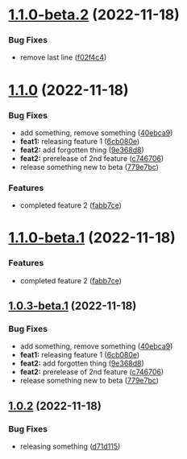 # [1.1.0-beta.2](https://github.com/marius321967/semantic-release-sample/compare/v1.1.0-beta.1...v1.1.0-beta.2) (2022-11-18)


### Bug Fixes

* remove last line ([f02f4c4](https://github.com/marius321967/semantic-release-sample/commit/f02f4c4468ba0a7816522dc49a087a955591e412))

# [1.1.0](https://github.com/marius321967/semantic-release-sample/compare/v1.0.2...v1.1.0) (2022-11-18)


### Bug Fixes

* add something, remove something ([40ebca9](https://github.com/marius321967/semantic-release-sample/commit/40ebca917c8812773eb0a41dd4f6af7fb2561ed7))
* **feat1:** releasing feature 1 ([6cb080e](https://github.com/marius321967/semantic-release-sample/commit/6cb080e6d9cf85565c42706772b19e105dc7422d))
* **feat2:** add forgotten thing ([9e368d8](https://github.com/marius321967/semantic-release-sample/commit/9e368d881d4d03d03a1a94f49a9e780acfb0dec7))
* **feat2:** prerelease of 2nd feature ([c746706](https://github.com/marius321967/semantic-release-sample/commit/c7467068c6224cf8ec1a185e0a158883403f8987))
* release something new to beta ([779e7bc](https://github.com/marius321967/semantic-release-sample/commit/779e7bcadbfe66d5426fb46db3fd78d65bc6af6a))


### Features

* completed feature 2 ([fabb7ce](https://github.com/marius321967/semantic-release-sample/commit/fabb7cec7cee8771f0d4a47bd3d5964f917fad4a))

# [1.1.0-beta.1](https://github.com/marius321967/semantic-release-sample/compare/v1.0.3-beta.1...v1.1.0-beta.1) (2022-11-18)


### Features

* completed feature 2 ([fabb7ce](https://github.com/marius321967/semantic-release-sample/commit/fabb7cec7cee8771f0d4a47bd3d5964f917fad4a))

## [1.0.3-beta.1](https://github.com/marius321967/semantic-release-sample/compare/v1.0.2...v1.0.3-beta.1) (2022-11-18)


### Bug Fixes

* add something, remove something ([40ebca9](https://github.com/marius321967/semantic-release-sample/commit/40ebca917c8812773eb0a41dd4f6af7fb2561ed7))
* **feat1:** releasing feature 1 ([6cb080e](https://github.com/marius321967/semantic-release-sample/commit/6cb080e6d9cf85565c42706772b19e105dc7422d))
* **feat2:** add forgotten thing ([9e368d8](https://github.com/marius321967/semantic-release-sample/commit/9e368d881d4d03d03a1a94f49a9e780acfb0dec7))
* **feat2:** prerelease of 2nd feature ([c746706](https://github.com/marius321967/semantic-release-sample/commit/c7467068c6224cf8ec1a185e0a158883403f8987))
* release something new to beta ([779e7bc](https://github.com/marius321967/semantic-release-sample/commit/779e7bcadbfe66d5426fb46db3fd78d65bc6af6a))

## [1.0.2](https://github.com/marius321967/semantic-release-sample/compare/v1.0.1...v1.0.2) (2022-11-18)


### Bug Fixes

* releasing something ([d71d115](https://github.com/marius321967/semantic-release-sample/commit/d71d1154eb63e0ec44c5be7e191dd0dbb317fd71))
